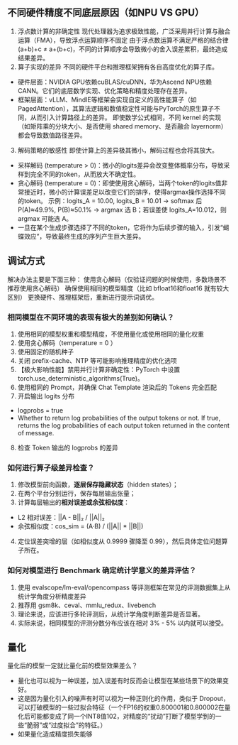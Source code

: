 ## 不同硬件精度不同底层原因（如NPU VS GPU）
1. 浮点数计算的非确定性 现代处理器为追求极致性能，广泛采用并行计算与融合运算（FMA），导致浮点运算顺序不固定 由于浮点数运算不满足严格的结合律 (a+b)+c ≠ a+(b+c)，不同的计算顺序会导致微小的舍入误差累积，最终造成结果差异。
2. 算子实现的差异 不同的硬件平台和推理框架拥有各自高度优化的算子库。
  - 硬件层面：NVIDIA GPU依赖cuBLAS/cuDNN，华为Ascend NPU依赖CANN。它们的底层数学实现、优化策略和精度处理存在差异。
  - 框架层面：vLLM、MindIE等框架会实现自定义的高性能算子（如PagedAttention），其算法逻辑和数值稳定性可能与PyTorch的原生算子不同，从而引入计算路径上的差异。
    即使数学公式相同，不同 kernel 的实现（如矩阵乘的分块大小、是否使用 shared memory、是否融合 layernorm）都会导致数值路径差异。
3. 解码策略的敏感性 即使计算上的差异极其微小，解码过程也会将其放大。
- 采样解码 (temperature > 0)：微小的logits差异会改变整体概率分布，导致采样到完全不同的token，从而放大不确定性。
- 贪心解码 (temperature = 0)：即使使用贪心解码，当两个token的logits值非常接近时，微小的计算误差足以改变它们的排序，使得argmax操作选择不同的token。
示例：logits_A = 10.00, logits_B = 10.01 → softmax 后 P(A)≈49.9%, P(B)≈50.1% → argmax 选 B；若误差使 logits_A=10.012，则 argmax 可能选 A。
- 一旦在某个生成步骤选择了不同的token，它将作为后续步骤的输入，引发“蝴蝶效应”，导致最终生成的序列产生巨大差异。

##  调试方式
解决办法主要是下面三种：
使用贪心解码（仅验证问题的时候使用，多数场景不推荐使用贪心解码）
确保使用相同的模型精度（比如 bfloat16和float16 就有较大区别）
更换硬件、推理框架后，重新进行提示词调优。

### 相同模型在不同环境的表现有极大的差别如何确认？
1. 使用相同的模型权重和模型精度，不使用量化或使用相同的量化权重
2. 使用贪心解码（temperature = 0 ）
3. 使用固定的随机种子
4. 关闭 prefix-cache、NTP 等可能影响推理精度的优化选项
5. 【极大影响性能】禁用并行计算非确定性：PyTorch 中设置 torch.use_deterministic_algorithms(True)。
6. 使用相同的 Prompt，并确保 Chat Template 渲染后的 Tokens 完全匹配
7. 开启输出 logits 分布
  - logprobs = true
  - Whether to return log probabilities of the output tokens or not. If true, returns the log probabilities of each output token returned in the content of message.
8. 检查 Token 输出的 logprobs 的差异
### 如何进行算子级差异检查？
1. 修改模型前向函数，**逐层保存隐藏状态**（hidden states）；
2. 在两个平台分别运行，保存每层输出张量；
3. 计算每层输出的**相对误差或余弦相似度**：
  - L2 相对误差：||A - B||₂ / ||A||₂
  - 余弦相似度：cos_sim = (A·B) / (||A|| * ||B||)
4. 定位误差突增的层（如相似度从 0.9999 骤降至 0.99），然后具体定位问题算子所在。

### 如何对模型进行 Benchmark 确定统计学意义的差异评估？
1. 使用 evalscope/lm-eval/opencompass 等评测框架在常见的评测数据集上从统计学角度分析精度差异
2. 推荐用 gsm8k、ceval、mmlu_redux、livebench
3. 理论来说，应该进行多轮评测后，从统计学角度判断差异是否显著。
4. 实际来说，相同模型的评测分数分布应该在相对 3% - 5% 以内就可以接受。


## 量化
量化后的模型一定就比量化前的模型效果差么？

- 量化也可以视为一种误差，加入误差有时反而会让模型在某些场景下的效果变好。
- 这是因为量化引入的噪声有时可以视为一种正则化的作用，类似于 Dropout，可以打破模型的一些过拟合特征（一个FP16的权重0.800001和0.800002在量化后可能都变成了同一个INT8值102，对精度的“扰动”打断了模型学到的一些“脆弱”或“过度拟合”的特征。）
- 如果量化造成精度损失能够